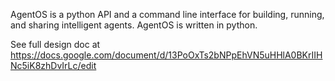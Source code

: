AgentOS is a python API and a command line interface for building, running, and sharing intelligent agents. AgentOS is written in python.

See full design doc at https://docs.google.com/document/d/13PoOxTs2bNPpEhVN5uHHlA0BKrIIHNc5iK8zhDvIrLc/edit
